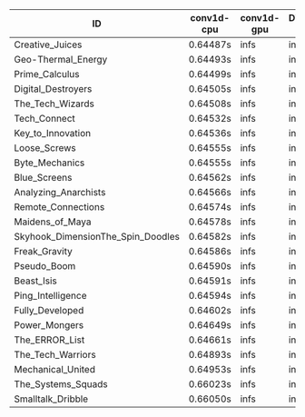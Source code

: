 |ID|conv1d-cpu|conv1d-gpu|DWSPConv2D-gpu|gemm-gpu|avg|
|-|-|-|-|-|-|
|Creative_Juices|0.64487s|infs|infs|5.29265s|infs|
|Geo-Thermal_Energy|0.64493s|infs|infs|5.28093s|infs|
|Prime_Calculus|0.64499s|infs|infs|5.29639s|infs|
|Digital_Destroyers|0.64505s|infs|infs|5.27981s|infs|
|The_Tech_Wizards|0.64508s|infs|infs|5.30314s|infs|
|Tech_Connect|0.64532s|infs|infs|5.27834s|infs|
|Key_to_Innovation|0.64536s|infs|infs|5.28971s|infs|
|Loose_Screws|0.64555s|infs|infs|5.28675s|infs|
|Byte_Mechanics|0.64555s|infs|infs|5.29502s|infs|
|Blue_Screens|0.64562s|infs|infs|5.29732s|infs|
|Analyzing_Anarchists|0.64566s|infs|infs|5.29698s|infs|
|Remote_Connections|0.64574s|infs|infs|5.29466s|infs|
|Maidens_of_Maya|0.64578s|infs|infs|5.27231s|infs|
|Skyhook_DimensionThe_Spin_Doodles|0.64582s|infs|infs|5.31012s|infs|
|Freak_Gravity|0.64586s|infs|infs|5.29595s|infs|
|Pseudo_Boom|0.64590s|infs|infs|5.29974s|infs|
|Beast_Isis|0.64591s|infs|infs|5.31070s|infs|
|Ping_Intelligence|0.64594s|infs|infs|5.27605s|infs|
|Fully_Developed|0.64602s|infs|infs|5.29329s|infs|
|Power_Mongers|0.64649s|infs|infs|5.28241s|infs|
|The_ERROR_List|0.64661s|infs|infs|5.30954s|infs|
|The_Tech_Warriors|0.64893s|infs|infs|5.27754s|infs|
|Mechanical_United|0.64953s|infs|infs|5.27138s|infs|
|The_Systems_Squads|0.66023s|infs|infs|5.29634s|infs|
|Smalltalk_Dribble|0.66050s|infs|infs|5.27136s|infs|
